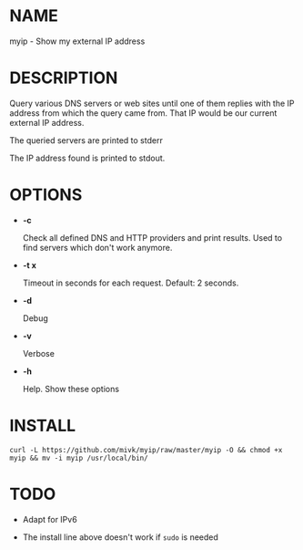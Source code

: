 # NAME

myip - Show my external IP address

# DESCRIPTION

Query various DNS servers or web sites until one of them replies with
the IP address from which the query came from. That IP would be our
current external IP address.

The queried servers are printed to stderr

The IP address found is printed to stdout.

# OPTIONS

- **-c**

    Check all defined DNS and HTTP providers and print results. Used to find servers which don't work anymore.

- **-t x**

    Timeout in seconds for each request. Default: 2 seconds.

- **-d**

     Debug

- **-v**

     Verbose

- **-h**

     Help. Show these options

# INSTALL

    curl -L https://github.com/mivk/myip/raw/master/myip -O && chmod +x myip && mv -i myip /usr/local/bin/

# TODO

- Adapt for IPv6

- The install line above doesn't work if `sudo` is needed
